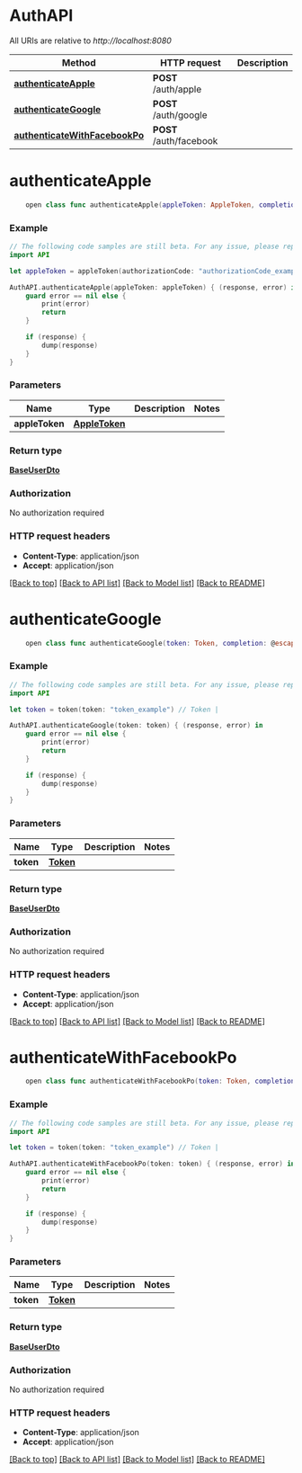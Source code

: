 # AuthAPI

All URIs are relative to *http://localhost:8080*

Method | HTTP request | Description
------------- | ------------- | -------------
[**authenticateApple**](AuthAPI.md#authenticateapple) | **POST** /auth/apple | 
[**authenticateGoogle**](AuthAPI.md#authenticategoogle) | **POST** /auth/google | 
[**authenticateWithFacebookPo**](AuthAPI.md#authenticatewithfacebookpo) | **POST** /auth/facebook | 


# **authenticateApple**
```swift
    open class func authenticateApple(appleToken: AppleToken, completion: @escaping (_ data: BaseUserDto?, _ error: Error?) -> Void)
```



### Example
```swift
// The following code samples are still beta. For any issue, please report via http://github.com/OpenAPITools/openapi-generator/issues/new
import API

let appleToken = appleToken(authorizationCode: "authorizationCode_example") // AppleToken | 

AuthAPI.authenticateApple(appleToken: appleToken) { (response, error) in
    guard error == nil else {
        print(error)
        return
    }

    if (response) {
        dump(response)
    }
}
```

### Parameters

Name | Type | Description  | Notes
------------- | ------------- | ------------- | -------------
 **appleToken** | [**AppleToken**](AppleToken.md) |  | 

### Return type

[**BaseUserDto**](BaseUserDto.md)

### Authorization

No authorization required

### HTTP request headers

 - **Content-Type**: application/json
 - **Accept**: application/json

[[Back to top]](#) [[Back to API list]](../README.md#documentation-for-api-endpoints) [[Back to Model list]](../README.md#documentation-for-models) [[Back to README]](../README.md)

# **authenticateGoogle**
```swift
    open class func authenticateGoogle(token: Token, completion: @escaping (_ data: BaseUserDto?, _ error: Error?) -> Void)
```



### Example
```swift
// The following code samples are still beta. For any issue, please report via http://github.com/OpenAPITools/openapi-generator/issues/new
import API

let token = token(token: "token_example") // Token | 

AuthAPI.authenticateGoogle(token: token) { (response, error) in
    guard error == nil else {
        print(error)
        return
    }

    if (response) {
        dump(response)
    }
}
```

### Parameters

Name | Type | Description  | Notes
------------- | ------------- | ------------- | -------------
 **token** | [**Token**](Token.md) |  | 

### Return type

[**BaseUserDto**](BaseUserDto.md)

### Authorization

No authorization required

### HTTP request headers

 - **Content-Type**: application/json
 - **Accept**: application/json

[[Back to top]](#) [[Back to API list]](../README.md#documentation-for-api-endpoints) [[Back to Model list]](../README.md#documentation-for-models) [[Back to README]](../README.md)

# **authenticateWithFacebookPo**
```swift
    open class func authenticateWithFacebookPo(token: Token, completion: @escaping (_ data: BaseUserDto?, _ error: Error?) -> Void)
```



### Example
```swift
// The following code samples are still beta. For any issue, please report via http://github.com/OpenAPITools/openapi-generator/issues/new
import API

let token = token(token: "token_example") // Token | 

AuthAPI.authenticateWithFacebookPo(token: token) { (response, error) in
    guard error == nil else {
        print(error)
        return
    }

    if (response) {
        dump(response)
    }
}
```

### Parameters

Name | Type | Description  | Notes
------------- | ------------- | ------------- | -------------
 **token** | [**Token**](Token.md) |  | 

### Return type

[**BaseUserDto**](BaseUserDto.md)

### Authorization

No authorization required

### HTTP request headers

 - **Content-Type**: application/json
 - **Accept**: application/json

[[Back to top]](#) [[Back to API list]](../README.md#documentation-for-api-endpoints) [[Back to Model list]](../README.md#documentation-for-models) [[Back to README]](../README.md)

